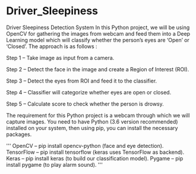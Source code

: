 # Driver_Sleepiness
Driver Sleepiness Detection System In this Python project, we will be using OpenCV for gathering the images from webcam and feed them into a Deep Learning model which will classify whether the person’s eyes are ‘Open’ or ‘Closed’. The approach is as follows :

Step 1 – Take image as input from a camera.

Step 2 – Detect the face in the image and create a Region of Interest (ROI).

Step 3 – Detect the eyes from ROI and feed it to the classifier.

Step 4 – Classifier will categorize whether eyes are open or closed.

Step 5 – Calculate score to check whether the person is drowsy.

The requirement for this Python project is a webcam through which we will capture images. You need to have Python (3.6 version recommended) installed on your system, then using pip, you can install the necessary packages.

'''
OpenCV – pip install opencv-python (face and eye detection).
TensorFlow – pip install tensorflow (keras uses TensorFlow as backend).
Keras – pip install keras (to build our classification model).
Pygame – pip install pygame (to play alarm sound).
'''
